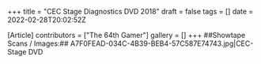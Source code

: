 +++
title = "CEC Stage Diagnostics DVD 2018"
draft = false
tags = []
date = 2022-02-28T20:02:52Z

[Article]
contributors = ["The 64th Gamer"]
gallery = []
+++
##Showtape Scans / Images:##
<gallery>
A7F0FEAD-034C-4B39-BEB4-57C587E74743.jpg|CEC-Stage DVD
</gallery>